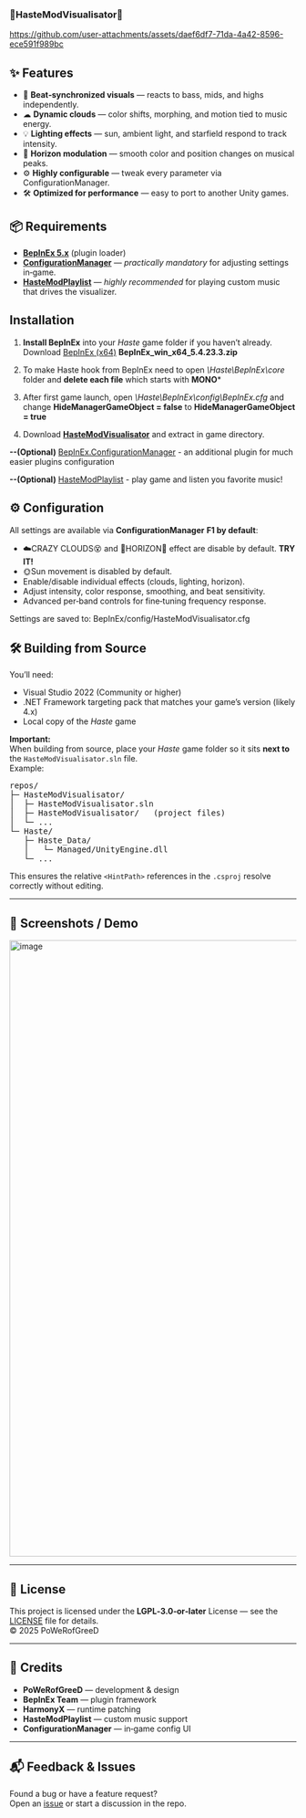 ### 🎵HasteModVisualisator🎵

https://github.com/user-attachments/assets/daef6df7-71da-4a42-8596-ece591f989bc






## ✨ Features

- 🎵 **Beat‑synchronized visuals** — reacts to bass, mids, and highs independently.
- ☁ **Dynamic clouds** — color shifts, morphing, and motion tied to music energy.
- 💡 **Lighting effects** — sun, ambient light, and starfield respond to track intensity.
- 🌅 **Horizon modulation** — smooth color and position changes on musical peaks.
- ⚙ **Highly configurable** — tweak every parameter via ConfigurationManager.
- 🛠 **Optimized for performance** — easy to port to another Unity games.

## 📦 Requirements

- **[BepInEx 5.x](https://github.com/BepInEx/BepInEx/releases)** (plugin loader)
- **[ConfigurationManager](https://github.com/BepInEx/BepInEx.ConfigurationManager)** — *practically mandatory* for adjusting settings in‑game.
- **[HasteModPlaylist](https://github.com/powerofgreed/HasteModPlaylist-release)** — *highly recommended* for playing custom music that drives the visualizer.

## Installation
1. **Install BepInEx** into your *Haste* game folder if you haven’t already.
Download [BepInEx (x64)](https://github.com/BepInEx/BepInEx/releases)  **BepInEx_win_x64_5.4.23.3.zip**

2. To make Haste hook from BepInEx need to open *\Haste\BepInEx\core* folder and  **delete each file** which starts with **MONO***

3. After first game launch, open *\Haste\BepInEx\config\BepInEx.cfg* and change **HideManagerGameObject = false** to **HideManagerGameObject = true**

4. Download  [**HasteModVisualisator**](https://github.com/powerofgreed/HasteModVisualisator-release/releases/) and extract in game directory.

  **--(Optional)** [BepInEx.ConfigurationManager](https://github.com/BepInEx/BepInEx.ConfigurationManager) - an additional plugin for much easier plugins configuration

  **--(Optional)** [HasteModPlaylist](https://github.com/powerofgreed/HasteModPlaylist-release) - play game and listen you favorite music!

## ⚙ Configuration

All settings are available via **ConfigurationManager**
**F1 by default**:
- ☁️CRAZY CLOUDS😵 and 🌅HORIZON🌄 effect are disable by default. **TRY IT!**
- 🌞Sun movement is disabled by default.
- Enable/disable individual effects (clouds, lighting, horizon).
- Adjust intensity, color response, smoothing, and beat sensitivity.
- Advanced per‑band controls for fine‑tuning frequency response.

Settings are saved to:
BepInEx/config/HasteModVisualisator.cfg

## 🛠 Building from Source

You’ll need:
- Visual Studio 2022 (Community or higher)
- .NET Framework targeting pack that matches your game’s version (likely 4.x)
- Local copy of the *Haste* game

**Important:**  
When building from source, place your *Haste* game folder so it sits **next to** the `HasteModVisualisator.sln` file.  
Example:
<pre>
repos/
├─ HasteModVisualisator/
│  ├─ HasteModVisualisator.sln
│  ├─ HasteModVisualisator/   (project files)
│  └─ ...
└─ Haste/
   ├─ Haste_Data/
   │   └─ Managed/UnityEngine.dll
   └─ ...
</pre>
This ensures the relative `<HintPath>` references in the `.csproj` resolve correctly without editing.

---

## 📸 Screenshots / Demo

<img width="1920" height="1080" alt="image" src="https://github.com/user-attachments/assets/3cc0bd3d-62ec-4030-a188-217b7b3e2356" />


---

## 📝 License

This project is licensed under the **LGPL‑3.0‑or‑later** License — see the [LICENSE](LICENSE) file for details.  
© 2025 PoWeRofGreeD

---

## 🙌 Credits

- **PoWeRofGreeD** — development & design
- **BepInEx Team** — plugin framework
- **HarmonyX** — runtime patching
- **HasteModPlaylist** — custom music support
- **ConfigurationManager** — in‑game config UI

---

## 📬 Feedback & Issues

Found a bug or have a feature request?  
Open an [issue](https://github.com/powerofgreed/HasteModVisualisator-release/issues) or start a discussion in the repo.

